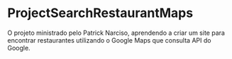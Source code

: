 # ProjectSearchRestaurantMaps
O projeto ministrado pelo Patrick Narciso, aprendendo a criar  um site para encontrar restaurantes utilizando o Google Maps que consulta API do Google.
